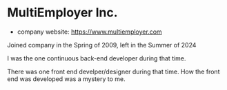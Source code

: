 # MultiEmployer Inc.

- company website: https://www.multiemployer.com

Joined company in the Spring of 2009, left in the Summer of 2024

I was the one continuous back-end developer during that time.

There was one front end develper/designer during that time. How the front end was developed was a mystery to me.
